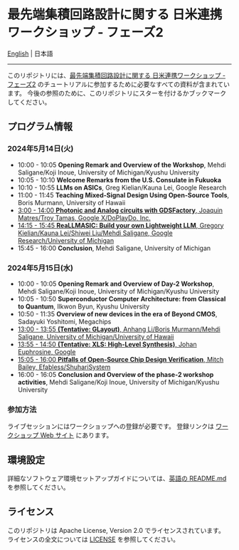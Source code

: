 # 最先端集積回路設計に関する 日米連携ワークショップ - フェーズ2

[English](./README.md) | 日本語

---

このリポジトリには、[最先端集積回路設計に関する 日米連携ワークショップ - フェーズ2](https://sites.google.com/cpc-lab.org/ic-design-ws2-j) のチュートリアルに参加するために必要なすべての資料が含まれています。 今後の参照のために、このリポジトリにスターを付けるかブックマークしてください。

## プログラム情報

### 2024年5月14日(火)

- 10:00 - 10:05 **Opening Remark and Overview of the Workshop**, Mehdi Saligane/Koji Inoue, University of Michigan/Kyushu University
- 10:05 - 10:10 **Welcome Remarks from the U.S. Consulate in Fukuoka**
- 10:10 - 10:55 **LLMs on ASICs**, Greg Kielian/Kauna Lei, Google Research
- 11:00 - 11:45 **Teaching Mixed-Signal Design Using Open-Source Tools**, Boris Murmann, University of Hawaii
- [3:00 - 14:00 **Photonic and Analog circuits with GDSFactory**, Joaquin Matres/Troy Tamas, Google X/DoPlayDo, Inc.](./Day%201%20-%201300%20-%20Photonic%20and%20Analog%20circuits%20with%20GDSFactory)
- [14:15 - 15:45 **ReaLLMASIC: Build your own Lightweight LLM**, Gregory Kielian/Kauna Lei/Shiwei Liu/Mehdi Saligane, Google Research/University of Michigan](./Day%201%20-%201415%20-%20ReaLLMASIC%20-%20Build%20your%20own%20Lightweight%20LLM)
- 15:45 - 16:00 **Conclusion**, Mehdi Saligane, University of Michigan

### 2024年5月15日(水)

- 10:00 - 10:05 **Opening Remark and Overview of Day-2 Workshop**, Mehdi Saligane/Koji Inoue, University of Michigan/Kyushu University
- 10:05 - 10:50 **Superconductor Computer Architecture: from Classical to Quantum**, Ilkwon Byun, Kyushu University
- 10:50 - 11:35 **Overview of new devices in the era of Beyond CMOS**, Sadayuki Yoshitomi, Megachips
- [13:00 - 13:55 **(Tentative: GLayout)**, Anhang Li/Boris Murmann/Mehdi Saligane, University of Michigan/University of Hawaii](./Day%202%20-%201300%20-%20GLayout)
- [13:55 - 14:50 **(Tentative: XLS: High-Level Synthesis)**, Johan Euphrosine, Google](Day%202%20-%201355%20-%20XLS%20-%20High-Level%20Synthesis)
- [15:05 - 16:00 **Pitfalls of Open-Source Chip Design Verification**, Mitch Bailey, Efabless/ShuhariSystem](./Day%202%20-%201505%20-%20Pitfalls%20of%20Open-Source%20Chip%20Design%20Verification)
- 16:00 - 16:05 **Conclusion and Overview of the phase-2 workshop activities**, Mehdi Saligane/Koji Inoue, University of Michigan/Kyushu University

### 参加方法

ライブセッションにはワークショップへの登録が必要です。 登録リンクは [ワークショップ Web サイト](https://sites.google.com/cpc-lab.org/ic-design-ws2-j) にあります。

## 環境設定

詳細なソフトウェア環境セットアップガイドについては、[英語の README.md](./README.md) を参照してください。

## ライセンス

このリポジトリは Apache License, Version 2.0 でライセンスされています。 ライセンスの全文については [LICENSE](./LICENSE) を参照してください。
